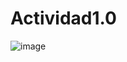 # Actividad1.0
![image](https://github.com/user-attachments/assets/3fc2560a-5871-4aef-bf5d-15686db9d055)
